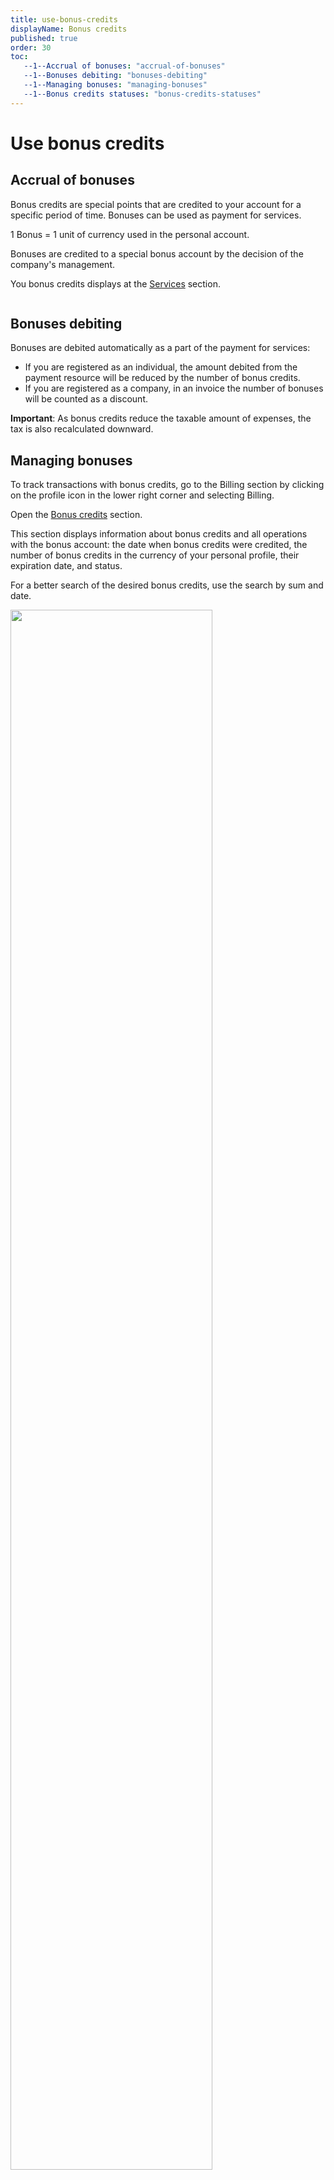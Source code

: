 ```yaml
---
title: use-bonus-credits
displayName: Bonus credits
published: true
order: 30
toc:
   --1--Accrual of bonuses: "accrual-of-bonuses"
   --1--Bonuses debiting: "bonuses-debiting"
   --1--Managing bonuses: "managing-bonuses"
   --1--Bonus credits statuses: "bonus-credits-statuses"
---
```


# Use bonus credits

## Accrual of bonuses

Bonus credits are special points that are credited to your account for a specific period of time. Bonuses can be used as payment for services.  

1 Bonus = 1 unit of currency used in the personal account. 

Bonuses are credited to a special bonus account by the decision of the company's management. 

You bonus credits displays at the <a href="https://accounts.gcore.com/billing/services" target="_blank">Services</a> section. 

<img src="https://assets.gcore.pro/docs/account-settings/billing/bonus-credits/bonus-credits-10.png" alt="">

## Bonuses debiting  

Bonuses are debited automatically as a part of the payment for services: 

- If you are registered as an individual, the amount debited from the payment resource will be reduced by the number of bonus credits.  
- If you are registered as a company, in an invoice the number of bonuses will be counted as a discount.

**Important**: As bonus credits reduce the taxable amount of expenses, the tax is also recalculated downward. 

## Managing bonuses 

To track transactions with bonus credits, go to the Billing section by clicking on the profile icon in the lower right corner and selecting Billing.  

Open the <a href="https://accounts.gcore.com/billing/bonuses" target="_blank">Bonus credits</a> section.  

This section displays information about bonus credits and all operations with the bonus account: the date when bonus credits were credited, the number of bonus credits in the currency of your personal profile, their expiration date, and status.

For a better search of the desired bonus credits, use the search by sum and date.  

<img src="https://assets.gcore.pro/docs/account-settings/billing/bonus-credits/manage-credits-20.png" alt="" width="80%">

## Bonus credits statuses  

**Credited** - bonus credits have been credited by the company to your account. 

**Charge for expense ID** - bonuses have been debited from your balance for expense ID. 

**Expired** - bonuses are canceled.
